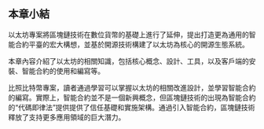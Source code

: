##  本章小結

以太坊專案將區塊鏈技術在數位貨幣的基礎上進行了延伸，提出打造更為通用的智能合約平臺的宏大構想，並基於開源技術構建了以太坊為核心的開源生態系統。

本章內容介紹了以太坊的相關知識，包括核心概念、設計、工具，以及客戶端的安裝、智能合約的使用和編寫等。

比照比特幣專案，讀者通過學習可以掌握以太坊的相關改進設計，並學習智能合約的編寫。實際上，智能合約並不是一個新興概念，但區塊鏈技術的出現為智能合約的“代碼即律法”提供提供了信任基礎和實施架構。通過引入智能合約，區塊鏈技術釋放了支持更多應用領域的巨大潛力。

